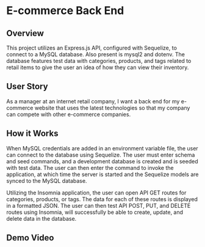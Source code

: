# E-commerce Back End

## Overview

This project utilizes an Express.js API, configured with Sequelize, to connect to a MySQL database. Also present is mysql2 and dotenv. The database features test data with categories, products, and tags related to retail items to give the user an idea of how they can view their inventory.

## User Story

As a manager at an internet retail company, I want a back end for my e-commerce website that uses the latest technologies so that my company can compete with other e-commerce companies.

## How it Works

When MySQL credentials are added in an environment variable file, the user can connect to the database using Sequelize. The user must enter schema and seed commands, and a development database is created and is seeded with test data. The user can then enter the command to invoke the application, at which time the server is started and the Sequelize models are synced to the MySQL database.

Utilizing the Insomnia application, the user can open API GET routes for categories, products, or tags. The data for each of these routes is displayed in a formatted JSON. The user can then test API POST, PUT, and DELETE routes using Insomnia, will successfully be able to create, update, and delete data in the database.

## Demo Video
